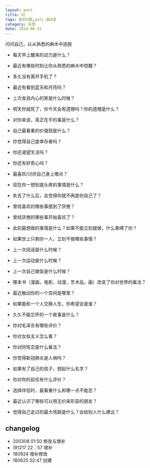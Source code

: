 ```yaml
---
layout: post
title: 问
tags: [好问题,anti_麻木]
category: 杂思
date: 2018-06-25
---
```


问问自己，以从熟悉的麻木中逃脱

- 每天早上醒来的动力是什么？
- 最近有哪些时刻让你从熟悉的麻木中惊醒？
- 多久没有离开手机了？
- 最近有看到蓝天和月亮吗？
- 上次发自内心的笑是什么时候？
- 明天你就死了，你今天会有遗憾吗？你的遗憾是什么？
- 对你来说，真正在乎的事是什么？
- 自己最看重的价值观是什么？
- 你觉得自己是幸存者吗？
- 你还渴望生活吗？
- 你还有好奇心吗？
- 最喜欢/讨厌自己身上哪点？
- 现在你一想到就头疼的事情是什么？
- 失去了什么后，会觉得你就不再是你自己了？
- 曾经喜欢的哪些事感到了厌倦？
- 曾经厌倦的哪些事开始喜欢了？
- 此刻最想做的事情是什么？如果不能立刻就做，什么束缚了你？
- 如果世上只剩你一人，立刻不做哪些事情？ 
- 上一次阅读是什么时候？
- 上一次运动是什么时候？
- 上一次自己做饭是什么时候？

- 哪本书（漫画，电影，动漫，艺术品，画）改变了你对世界的看法？
- 最近触动你的一个空间是哪里？
- 如果能和一个人交换人生，你希望会是谁？
- 久久不能忘怀的一个故事是什么？
- 你对毛泽东有哪些评价？
- 你对女权主义怎么看？
- 你对同性恋是什么看法？
- 你觉得新冠肺炎是人祸吗？

- 如果有了自己的孩子，想起什么名字？
- 你对你的前任有什么评价？
- 选择伴侣时，最看重什么和哪一点不能忍？
- 最近认识了哪些可以用无价来形容的朋友？  
- 觉得自己走过的最大弯路是什么？会给别人什么建议？

## changelog
- 200308 01:50 修改与增补
- 191217 22：57 增补
- 180924 增补修改
- 180625 02:47 创建




